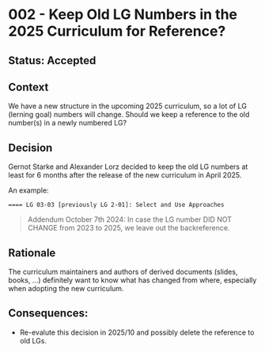 # 002 - Keep Old LG Numbers in the 2025 Curriculum for Reference?

## Status: Accepted

## Context
We have a new structure in the upcoming 2025 curriculum, so a lot of LG (lerning goal) numbers will change.
Should we keep a reference to the old number(s) in a newly numbered LG?

## Decision

Gernot Starke and Alexander Lorz decided to keep the old LG numbers at least for 6 months after the release of the new curriculum in April 2025.

An example:

```
==== LG 03-03 [previously LG 2-01]: Select and Use Approaches
```

>Addendum October 7th 2024: In case the LG number DID NOT CHANGE from 2023 to 2025, we leave out the backreference.
    
## Rationale

The curriculum maintainers and authors of derived documents (slides, books, ...) definitely want to know what has changed from where, especially when adopting the new curriculum.

## Consequences:
* Re-evalute this decision in 2025/10 and possibly delete the reference to old LGs.